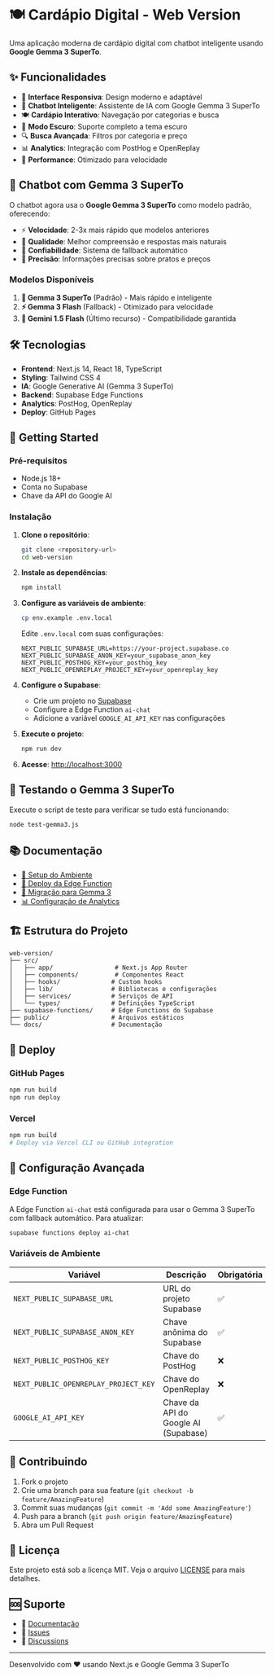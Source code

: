 # 🍽️ Cardápio Digital - Web Version

Uma aplicação moderna de cardápio digital com chatbot inteligente usando **Google Gemma 3 SuperTo**.

## ✨ Funcionalidades

- 📱 **Interface Responsiva**: Design moderno e adaptável
- 🤖 **Chatbot Inteligente**: Assistente de IA com Google Gemma 3 SuperTo
- 🍽️ **Cardápio Interativo**: Navegação por categorias e busca
- 🌙 **Modo Escuro**: Suporte completo a tema escuro
- 🔍 **Busca Avançada**: Filtros por categoria e preço
- 📊 **Analytics**: Integração com PostHog e OpenReplay
- 🚀 **Performance**: Otimizado para velocidade

## 🚀 Chatbot com Gemma 3 SuperTo

O chatbot agora usa o **Google Gemma 3 SuperTo** como modelo padrão, oferecendo:

- ⚡ **Velocidade**: 2-3x mais rápido que modelos anteriores
- 🧠 **Qualidade**: Melhor compreensão e respostas mais naturais
- 💪 **Confiabilidade**: Sistema de fallback automático
- 🎯 **Precisão**: Informações precisas sobre pratos e preços

### Modelos Disponíveis

1. **🤖 Gemma 3 SuperTo** (Padrão) - Mais rápido e inteligente
2. **⚡ Gemma 3 Flash** (Fallback) - Otimizado para velocidade
3. **💎 Gemini 1.5 Flash** (Último recurso) - Compatibilidade garantida

## 🛠️ Tecnologias

- **Frontend**: Next.js 14, React 18, TypeScript
- **Styling**: Tailwind CSS 4
- **IA**: Google Generative AI (Gemma 3 SuperTo)
- **Backend**: Supabase Edge Functions
- **Analytics**: PostHog, OpenReplay
- **Deploy**: GitHub Pages

## 🚀 Getting Started

### Pré-requisitos

- Node.js 18+
- Conta no Supabase
- Chave da API do Google AI

### Instalação

1. **Clone o repositório**:
   ```bash
   git clone <repository-url>
   cd web-version
   ```

2. **Instale as dependências**:
   ```bash
   npm install
   ```

3. **Configure as variáveis de ambiente**:
   ```bash
   cp env.example .env.local
   ```
   
   Edite `.env.local` com suas configurações:
   ```env
   NEXT_PUBLIC_SUPABASE_URL=https://your-project.supabase.co
   NEXT_PUBLIC_SUPABASE_ANON_KEY=your_supabase_anon_key
   NEXT_PUBLIC_POSTHOG_KEY=your_posthog_key
   NEXT_PUBLIC_OPENREPLAY_PROJECT_KEY=your_openreplay_key
   ```

4. **Configure o Supabase**:
   - Crie um projeto no [Supabase](https://supabase.com)
   - Configure a Edge Function `ai-chat`
   - Adicione a variável `GOOGLE_AI_API_KEY` nas configurações

5. **Execute o projeto**:
   ```bash
   npm run dev
   ```

6. **Acesse**: [http://localhost:3000](http://localhost:3000)

## 🧪 Testando o Gemma 3 SuperTo

Execute o script de teste para verificar se tudo está funcionando:

```bash
node test-gemma3.js
```

## 📚 Documentação

- [📖 Setup do Ambiente](SETUP_ENVIRONMENT.md)
- [🚀 Deploy da Edge Function](DEPLOY_EDGE_FUNCTION.md)
- [🤖 Migração para Gemma 3](GEMMA_3_MIGRATION.md)
- [📊 Configuração de Analytics](ANALYTICS_SETUP.md)

## 🏗️ Estrutura do Projeto

```
web-version/
├── src/
│   ├── app/                 # Next.js App Router
│   ├── components/          # Componentes React
│   ├── hooks/              # Custom hooks
│   ├── lib/                # Bibliotecas e configurações
│   ├── services/           # Serviços de API
│   └── types/              # Definições TypeScript
├── supabase-functions/     # Edge Functions do Supabase
├── public/                 # Arquivos estáticos
└── docs/                   # Documentação
```

## 🚀 Deploy

### GitHub Pages

```bash
npm run build
npm run deploy
```

### Vercel

```bash
npm run build
# Deploy via Vercel CLI ou GitHub integration
```

## 🔧 Configuração Avançada

### Edge Function

A Edge Function `ai-chat` está configurada para usar o Gemma 3 SuperTo com fallback automático. Para atualizar:

```bash
supabase functions deploy ai-chat
```

### Variáveis de Ambiente

| Variável | Descrição | Obrigatória |
|----------|-----------|-------------|
| `NEXT_PUBLIC_SUPABASE_URL` | URL do projeto Supabase | ✅ |
| `NEXT_PUBLIC_SUPABASE_ANON_KEY` | Chave anônima do Supabase | ✅ |
| `NEXT_PUBLIC_POSTHOG_KEY` | Chave do PostHog | ❌ |
| `NEXT_PUBLIC_OPENREPLAY_PROJECT_KEY` | Chave do OpenReplay | ❌ |
| `GOOGLE_AI_API_KEY` | Chave da API do Google AI (Supabase) | ✅ |

## 🤝 Contribuindo

1. Fork o projeto
2. Crie uma branch para sua feature (`git checkout -b feature/AmazingFeature`)
3. Commit suas mudanças (`git commit -m 'Add some AmazingFeature'`)
4. Push para a branch (`git push origin feature/AmazingFeature`)
5. Abra um Pull Request

## 📄 Licença

Este projeto está sob a licença MIT. Veja o arquivo [LICENSE](LICENSE) para mais detalhes.

## 🆘 Suporte

- 📖 [Documentação](SETUP_ENVIRONMENT.md)
- 🐛 [Issues](https://github.com/seu-usuario/web-version/issues)
- 💬 [Discussions](https://github.com/seu-usuario/web-version/discussions)

---

Desenvolvido com ❤️ usando Next.js e Google Gemma 3 SuperTo

